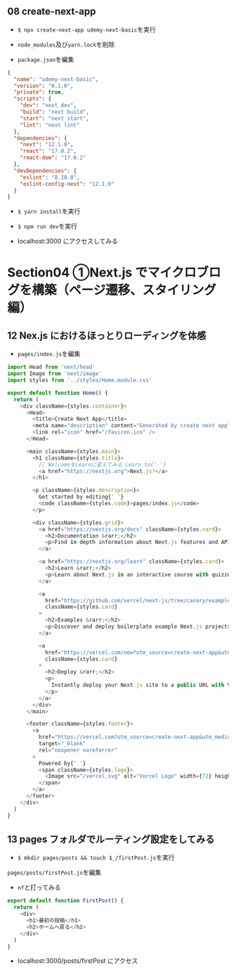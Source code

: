 ## 08 create-next-app

- `$ npx create-next-app udemy-next-basic`を実行<br>

* `node_modules`及び`yarn.lock`を削除<br>

- `package.json`を編集<br>

```json:package.json
{
  "name": "udemy-next-basic",
  "version": "0.1.0",
  "private": true,
  "scripts": {
    "dev": "next dev",
    "build": "next build",
    "start": "next start",
    "lint": "next lint"
  },
  "dependencies": {
    "next": "12.1.0",
    "react": "17.0.2",
    "react-dom": "17.0.2"
  },
  "devDependencies": {
    "eslint": "8.10.0",
    "eslint-config-next": "12.1.0"
  }
}
```

- `$ yarn install`を実行<br>

* `$ npm run dev`を実行<br>

- localhost:3000 にアクセスしてみる<br>

# Section04 ①Next.js でマイクロブログを構築（ページ遷移、スタイリング編）

## 12 Nex.js におけるほっとりローディングを体感

- `pages/index.js`を編集<br>

```js:index.js
import Head from 'next/head'
import Image from 'next/image'
import styles from '../styles/Home.module.css'

export default function Home() {
  return (
    <div className={styles.container}>
      <Head>
        <title>Create Next App</title>
        <meta name="description" content="Generated by create next app" />
        <link rel="icon" href="/favicon.ico" />
      </Head>

      <main className={styles.main}>
        <h1 className={styles.title}>
          // WelcomeをLearnに変えてみる Learn to{' '}
          <a href="https://nextjs.org">Next.js!</a>
        </h1>

        <p className={styles.description}>
          Get started by editing{' '}
          <code className={styles.code}>pages/index.js</code>
        </p>

        <div className={styles.grid}>
          <a href="https://nextjs.org/docs" className={styles.card}>
            <h2>Documentation &rarr;</h2>
            <p>Find in-depth information about Next.js features and API.</p>
          </a>

          <a href="https://nextjs.org/learn" className={styles.card}>
            <h2>Learn &rarr;</h2>
            <p>Learn about Next.js in an interactive course with quizzes!</p>
          </a>

          <a
            href="https://github.com/vercel/next.js/tree/canary/examples"
            className={styles.card}
          >
            <h2>Examples &rarr;</h2>
            <p>Discover and deploy boilerplate example Next.js projects.</p>
          </a>

          <a
            href="https://vercel.com/new?utm_source=create-next-app&utm_medium=default-template&utm_campaign=create-next-app"
            className={styles.card}
          >
            <h2>Deploy &rarr;</h2>
            <p>
              Instantly deploy your Next.js site to a public URL with Vercel.
            </p>
          </a>
        </div>
      </main>

      <footer className={styles.footer}>
        <a
          href="https://vercel.com?utm_source=create-next-app&utm_medium=default-template&utm_campaign=create-next-app"
          target="_blank"
          rel="noopener noreferrer"
        >
          Powered by{' '}
          <span className={styles.logo}>
            <Image src="/vercel.svg" alt="Vercel Logo" width={72} height={16} />
          </span>
        </a>
      </footer>
    </div>
  )
}
```

## 13 pages フォルダでルーティング設定をしてみる

- `$ mkdir pages/posts && touch $_/firstPost.js`を実行<br>

`pages/posts/firstPost.js`を編集<br>

- `nf`と打ってみる<br>

```js:firstPost.js
export default function FirstPost() {
  return (
    <div>
      <h1>最初の投稿</h1>
      <h2>ホームへ戻る</h2>
    </div>
  )
}
```

+ localhost:3000/posts/firstPost にアクセス<br>